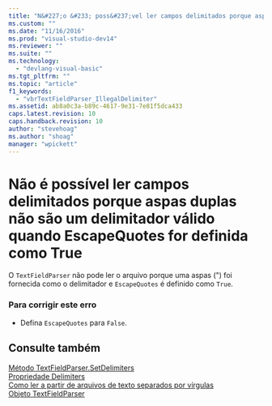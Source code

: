 ```yaml
---
title: "N&#227;o &#233; poss&#237;vel ler campos delimitados porque aspas duplas n&#227;o s&#227;o um delimitador v&#225;lido quando EscapeQuotes for definida como True | Microsoft Docs"
ms.custom: ""
ms.date: "11/16/2016"
ms.prod: "visual-studio-dev14"
ms.reviewer: ""
ms.suite: ""
ms.technology: 
  - "devlang-visual-basic"
ms.tgt_pltfrm: ""
ms.topic: "article"
f1_keywords: 
  - "vbrTextFieldParser_IllegalDelimiter"
ms.assetid: ab8a0c3a-b89c-4617-9e31-7e81f5dca433
caps.latest.revision: 10
caps.handback.revision: 10
author: "stevehoag"
ms.author: "shoag"
manager: "wpickett"
---
```

# N&#227;o &#233; poss&#237;vel ler campos delimitados porque aspas duplas n&#227;o s&#227;o um delimitador v&#225;lido quando EscapeQuotes for definida como True
O `TextFieldParser` não pode ler o arquivo porque uma aspas \("\) foi fornecida como o delimitador e `EscapeQuotes` é definido como `True`.  
  
### Para corrigir este erro  
  
-   Defina `EscapeQuotes` para `False`.  
  
## Consulte também  
 [Método TextFieldParser.SetDelimiters](http://msdn.microsoft.com/pt-br/21fa40ec-5866-4d0e-9fd9-c708a190dcc9)   
 [Propriedade Delimiters](http://msdn.microsoft.com/pt-br/4eb18f4d-3011-40a9-b668-be93eed0444f)   
 [Como ler a partir de arquivos de texto separados por vírgulas](../Topic/How%20to:%20Read%20From%20Comma-Delimited%20Text%20Files%20in%20Visual%20Basic.md)   
 [Objeto TextFieldParser](/dotnet/visual-basic/language-reference/objects/textfieldparser-object)
